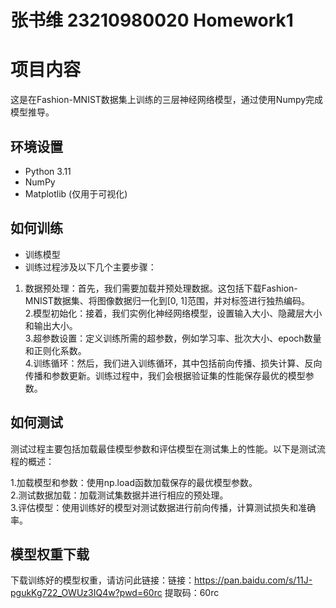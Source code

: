 # 张书维 23210980020 Homework1
# 项目内容

这是在Fashion-MNIST数据集上训练的三层神经网络模型，通过使用Numpy完成模型推导。

## 环境设置

- Python 3.11
- NumPy
- Matplotlib (仅用于可视化)

## 如何训练

- 训练模型
- 训练过程涉及以下几个主要步骤：

1. 数据预处理：首先，我们需要加载并预处理数据。这包括下载Fashion-MNIST数据集、将图像数据归一化到[0, 1]范围，并对标签进行独热编码。<br>
2.模型初始化：接着，我们实例化神经网络模型，设置输入大小、隐藏层大小和输出大小。<br>
3.超参数设置：定义训练所需的超参数，例如学习率、批次大小、epoch数量和正则化系数。<br>
4.训练循环：然后，我们进入训练循环，其中包括前向传播、损失计算、反向传播和参数更新。训练过程中，我们会根据验证集的性能保存最优的模型参数。
## 如何测试

测试过程主要包括加载最佳模型参数和评估模型在测试集上的性能。以下是测试流程的概述：

1.加载模型和参数：使用np.load函数加载保存的最优模型参数。<br>
2.测试数据加载：加载测试集数据并进行相应的预处理。<br>
3.评估模型：使用训练好的模型对测试数据进行前向传播，计算测试损失和准确率。

## 模型权重下载

下载训练好的模型权重，请访问此链接：链接：https://pan.baidu.com/s/11J-pgukKg722_OWUz3IQ4w?pwd=60rc 
                                 提取码：60rc 

